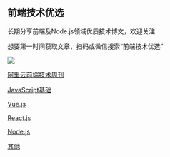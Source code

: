 ## 前端技术优选

长期分享前端及Node.js领域优质技术博文，欢迎关注

想要第一时间获取文章，扫码或微信搜索“前端技术优选”

![](https://img.alicdn.com/tfs/TB1JpCeXR1D3KVjSZFyXXbuFpXa-344-344.jpg)

[阿里云前端技术周刊](https://github.com/aliyunfe/weekly)

[JavaScript基础](./JavaScript.md)

[Vue.js](./Vue.md)

[React.js](./React.md)

[Node.js](./Node.md)

[其他](./others.md)
